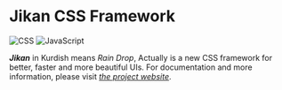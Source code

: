 # Jikan CSS Framework

![CSS](http://alibahaari.github.io/Badge-Provider/badges/CSS.png)
![JavaScript](http://alibahaari.github.io/Badge-Provider/badges/JavaScript.png)

***Jikan*** in Kurdish means *Rain Drop*, Actually is a new CSS framework for better, faster and more beautiful UIs. For documentation and more information, please visit [*the project website*](http://AliBahaari.GitHub.io/Jikan).
